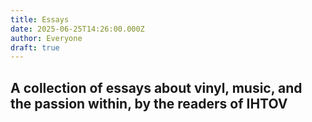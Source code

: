 ```yaml
---
title: Essays
date: 2025-06-25T14:26:00.000Z
author: Everyone
draft: true
---
```

## A collection of essays about vinyl, music, and the passion within, by the readers of IHTOV
